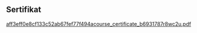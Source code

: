 ## Sertifikat
[aff3eff0e8cf133c52ab67fef77f494acourse_certificate_b6931787r8wc2u.pdf](https://github.com/AndiAlvin/vin-javascript/files/8287886/aff3eff0e8cf133c52ab67fef77f494acourse_certificate_b6931787r8wc2u.pdf)

